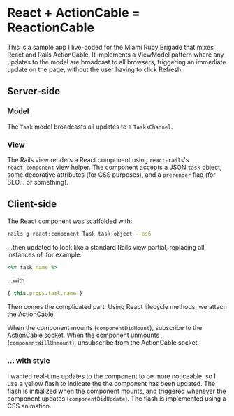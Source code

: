 # React + ActionCable = ReactionCable

This is a sample app I live-coded for the Miami Ruby Brigade that mixes React and Rails ActionCable. It implements a ViewModel pattern where any updates to the model are broadcast to all browsers, triggering an immediate update on the page, without the user having to click Refresh.

## Server-side 

### Model

The `Task` model broadcasts all updates to a `TasksChannel`.

### View

The Rails view renders a React component using `react-rails`'s `react_component` view helper. The component accepts a JSON `task` object, some decorative attributes (for CSS purposes), and a `prerender` flag (for SEO... or something).

## Client-side

The React component was scaffolded with:

```sh
rails g react:component Task task:object --es6
```

...then updated to look like a standard Rails view partial, replacing all instances of, for example:

```rb
<%= task.name %>
```

...with 
```js
{ this.props.task.name }
```

Then comes the complicated part. Using React lifecycle methods, we attach the ActionCable.

When the component mounts (`componentDidMount`), subscribe to the ActionCable socket. When the component unmounts (`componentWillUnmount`), unsubscribe from the ActionCable socket.

### ... with style

I wanted real-time updates to the component to be more noticeable, so I use a yellow flash to indicate the the component has been updated. The flash is initialized when the component mounts, and triggered whenever the component updates (`componentDidUpdate`). The flash is implemented using a CSS animation.
